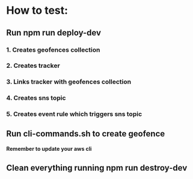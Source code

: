 # How to test:

## Run npm run deploy-dev

### 1. Creates geofences collection

### 2. Creates tracker

### 3. Links tracker with geofences collection

### 4. Creates sns topic

### 5. Creates event rule which triggers sns topic

## Run cli-commands.sh to create geofence

#### Remember to update your aws cli

## Clean everything running npm run destroy-dev
